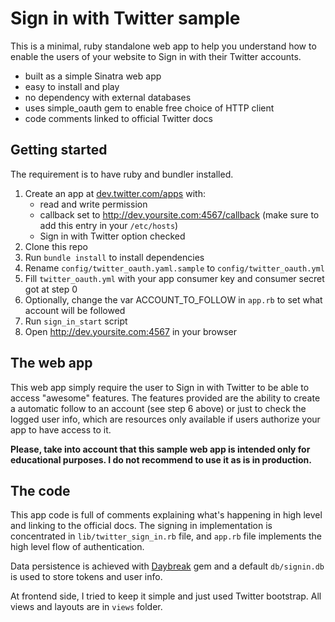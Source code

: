 # Sign in with Twitter sample

This is a minimal, ruby standalone web app to help you understand how to enable the users of your website to Sign in with their Twitter accounts.

* built as a simple Sinatra web app
* easy to install and play
* no dependency with external databases
* uses simple_oauth gem to enable free choice of HTTP client
* code comments linked to official Twitter docs

## Getting started

The requirement is to have ruby and bundler installed.

1. Create an app at [dev.twitter.com/apps](https://dev.twitter.com/apps) with:
    * read and write permission
    * callback set to http://dev.yoursite.com:4567/callback (make sure to add this entry in your `/etc/hosts`)
    * Sign in with Twitter option checked
2. Clone this repo
3. Run `bundle install` to install dependencies
4. Rename `config/twitter_oauth.yaml.sample` to `config/twitter_oauth.yml`
5. Fill `twitter_oauth.yml` with your app consumer key and consumer secret got at step 0
6. Optionally, change the var ACCOUNT_TO_FOLLOW in `app.rb` to set what account will be followed
7. Run `sign_in_start` script
8. Open http://dev.yoursite.com:4567 in your browser

## The web app

This web app simply require the user to Sign in with Twitter to be able to access "awesome" features. The features provided are the ability to create a automatic follow to an account (see step 6 above) or just to check the logged user info, which are resources only available if users authorize your app to have access to it.

**Please, take into account that this sample web app is intended only for educational purposes. I do not recommend to use it as is in production.**

## The code

This app code is full of comments explaining what's happening in high level and linking to the official docs. The signing in implementation is concentrated in `lib/twitter_sign_in.rb` file, and `app.rb` file implements the high level flow of authentication.

Data persistence is achieved with [Daybreak](http://propublica.github.io/daybreak/) gem and a default `db/signin.db` is used to store tokens and user info.

At frontend side, I tried to keep it simple and just used Twitter bootstrap. All views and layouts are in `views` folder.
